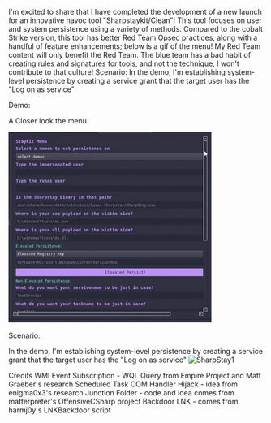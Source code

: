 I'm excited to share that I have completed the development of a new launch for an innovative havoc tool "Sharpstaykit/Clean"! This tool focuses on user and system persistence using a variety of methods. Compared to the cobalt Strike version, this tool has better Red Team Opsec practices, along with a handful of feature enhancements; below is a gif of the menu! My Red Team content will only benefit the Red Team. The blue team has a bad habit of creating rules and signatures for tools, and not the technique, I won't contribute to that culture!
Scenario: In the demo, I'm establishing system-level persistence by creating a service grant that the target user has the "Log on as service"

Demo:

A Closer look the menu

![SharpStay](https://github.com/bushidokarat3/Havoc/blob/main/SharpstayKit/SharpStay_menu.gif?raw=true)

Scenario: 

In the demo, I'm establishing system-level persistence by creating a service grant that the target user has the "Log on as service"
![SharpStay1](https://kevonsecurityllc.com/wp-content/uploads/2025/01/SharpkitFinal.gif)




















Credits
WMI Event Subscription - WQL Query from Empire Project and Matt Graeber's research
Scheduled Task COM Handler Hijack - idea from enigma0x3's research
Junction Folder - code and idea comes from matterpreter's OffensiveCSharp project
Backdoor LNK - comes from harmj0y's LNKBackdoor script
